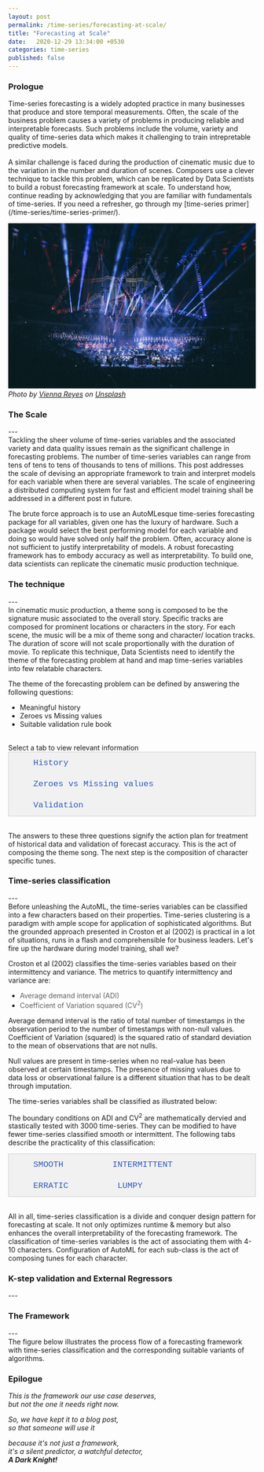 ```yaml
---
layout: post
permalink: /time-series/forecasting-at-scale/
title: "Forecasting at Scale"
date:   2020-12-29 13:34:00 +0530
categories: time-series
published: false
---
```


<style>
/*body {font-family: Arial;}*/

/* Style the tab */
.tab {
  overflow: hidden;
  border: 1px solid #ccc;
  background-color: #f1f1f1;
  /*width: 723px;*/
}

/* Style the buttons inside the tab */
.tab button {
  background-color: inherit;
  float: left;
  border: none;
  outline: none;
  cursor: pointer;
  padding: 12px 50px;
  transition: 0.3s;
  font-size: 17px;
  color: #2D59B7;
  font-family: "Courier New";
}

/* Change background color of buttons on hover */
.tab button:hover {
  background-color: #ddd;
}

/* Create an active/current tablink class */
.tab button.active {
  background-color: #282828;
  color: #E93223;
  font-weight: bold;
}

/* Style the tab content */
.tabcontent {
  display: none;
  padding: 10px 10px;
  border: 1px solid #ccc;
  border-top: none;
  -webkit-animation: fadeEffect 0.75s;
  animation: fadeEffect 0.75s;
  text-align: justify;
}

.tabcontent2 {
  display: none;
  padding: 10px 10px;
  border: 1px solid #ccc;
  border-top: none;
  -webkit-animation: fadeEffect 0.75s;
  animation: fadeEffect 0.75s;
}

@-webkit-keyframes fadeEffect {
  from {opacity: 0;}
  to {opacity: 1;}
}

@keyframes fadeEffect {
  from {opacity: 0;}
  to {opacity: 1;}
}
</style>

<h3>Prologue</h3>
Time-series forecasting is a widely adopted practice in many businesses that produce and store temporal measurements. Often, the scale of the business problem causes a variety of problems in producing reliable and interpretable forecasts. Such problems include the volume, variety and quality of time-series data which makes it challenging to train intrepretable predictive models. 
<br><br>
A similar challenge is faced during the production of cinematic music due to the variation in the number and duration of scenes. Composers use a clever technique to tackle this problem, which can be replicated by Data Scientists to build a robust forecasting framework at scale. To understand how, continue reading by acknowledging that you are familiar with fundamentals of time-series. If you need a refresher, go through my [time-series primer](/time-series/time-series-primer/).

![time series 101](/assets/stock_images/data_science/time-series/forecasting-at-scale/cover.jpg)
*Photo by [Vienna Reyes](https://unsplash.com/@viennachanges) on [Unsplash](https://unsplash.com/s/photos/solar-system?utm_source=unsplash&utm_medium=referral&utm_content=creditCopyText)*
<br>

<h3>The Scale</h3>
---
<br>
Tackling the sheer volume of time-series variables and the associated variety and data quality issues remain as the significant challenge in forecasting problems. The number of time-series variables can range from tens of tens to tens of thousands to tens of millions. This post addresses the scale of devising an appropriate framework to train and interpret models for each variable when there are several variables. The scale of engineering a distributed computing system for fast and efficient model training shall be addressed in a different post in future.

The brute force approach is to use an AutoMLesque time-series forecasting package for all variables, given one has the luxury of hardware. Such a package would select the best performing model for each variable and doing so would have solved only half the problem. Often, accuracy alone is not sufficient to justify interpretability of models. A robust forecasting framework has to embody accuracy as well as interpretability. To build one, data scientists can replicate the cinematic music production technique. 

<h3>The technique</h3>
---
<br>
In cinematic music production, a theme song is composed to be the signature music associated to the overall story. Specific tracks are composed for prominent locations or characters in the story. For each scene, the music will be a mix of theme song and character/ location tracks. The duration of score will not scale proportionally with the duration of movie. To replicate this technique, Data Scientists need to identify the theme of the forecasting problem at hand and map time-series variables into few relatable characters. 

The theme of the forecasting problem can be defined by answering the following questions:
<ul>
	<li>Meaningful history</li>
	<li>Zeroes vs Missing values</li>
	<li>Suitable validation rule book</li>
</ul> 
<br>
Select a tab to view relevant information
<div class="tab">
  <button class="tablinks2" onclick="showTabContent2(event, 'History')" id="defaultOpen2">History</button>
  <button class="tablinks2" onclick="showTabContent2(event, 'Zeroes & Missing values')">Zeroes vs Missing values</button>
  <button class="tablinks2" onclick="showTabContent2(event, 'Validation')">Validation</button>
</div>

<div id="History" class="tabcontent2" checked="true">
  <p>
  Meaningful history is the amount of historical data suitable and useful for training. This parameter can be determined using grid search which will be computationally expensive at scale. However, given the dynamic nature of most businesses, there can be multiple changepoints in the time-series. The frequency of changepoints needs to be assessed for determining an appropriate start. If there are multiple valid starts to choose from, then grid search can be applied to select one.  
  <br><br>
  A classic example is a stock-price prediction problem with years of data available but not useful in entirety for predicting future prices. In another situation with an objective of predicting user footprint volume, the definition of user footprints could change with time, implying not all historical observations are useful for training.

  <br><br>
  These are the problems faced when data is abundant. If it is not, the models will be subject to high bias or variance. To prove or disprove that, business-driven definition of meaningful history can be helpful. Also, it is a good practice to include a few rule-based and naive algorithms in the AutoML package to deal with varying data sizes.

 
  </p>
</div>

<div id="Zeroes & Missing values" class="tabcontent2">
  <p>
  The rationale behind the presence of missing values needs to be investigated to decide on the right treatment procedure. It is further more important to differentiate zeroes from missing values in the context of business. 
  <br><br>
  In weather forecasting, a value of zero is possible and different from missing values. The missing values would have appeared due to equipment failure or data loss among a multitude of reasons. In such cases, they have to be treated differently from zeroes. Consider a demand forecasting problem where zero demand indicates no demand. Here, zeroes may have the same meaning as the missing values do and they can be treated similarly.
  <br><br>
  Missing values represent the intermittency of time-series and their treatment will alter its distribution. The models aren't trained with right data if zeroes and missing values are treated inappropriately.
  </p> 
</div>

<div id="Validation" class="tabcontent2">
  <p>
   A right validation procedure for a forecasting framework quantifies its potential to solve the business problem. The validation can be done right by approximating the business problem as a real-valued function of time-series variables. The uncertainity associated with the values of this function is derivable from the individual model errors.

  <br><br>
  For time-series variables, there are several metrics to evaluate accuracy. Sometimes, MAPE is more suitable if the error needs to be quantified on a relative scale. However, MABS can be more meaningful in situations where MAPE will be consistently larger due to the scale of values. A combination of traditional accuracy metrics shall be robust enough for any variable irrespective of its distribution. The uncertainity associated with the function of time-series variables can be estimated by applying the theory of random variables or simpler heuristics.

  <br><br>
   Consider a classical hierarchical forecasting problem where the volume of units sold is forecasted with an objective of estimating cumulative revenue. The errors made by the individual models can be small, but the error made on revenue estimation by adding the individual predictions is unknown. Also, scale of unit-volumes might significantly differ from the scale of revenues. Traditional accuracy metrics like MAPE might get enlarged or shrunk in translation if the relationship between unit-volume and revenue is not linear. Unless computed, the performance of individual models cannot be correlated with the performance of forecasting system.
  </p> 
</div>

<script type="text/javascript">document.getElementById("defaultOpen2").click();</script><br> 
The answers to these three questions signify the action plan for treatment of historical data and validation of forecast accuracy. This is the act of composing the theme song. The next step is the composition of character specific tunes.

<h3>Time-series classification</h3>
---
<br>
Before unleashing the AutoML, the time-series variables can be classified into a few characters based on their properties. Time-series clustering is a paradigm with ample scope for application of sophisticated algorithms. But the grounded approach presented in Croston et al (2002) is practical in a lot of situations, runs in a flash and comprehensible for business leaders. Let's fire up the hardware during model training, shall we?

Croston et al (2002) classifies the time-series variables based on their intermittency and variance. The metrics to quantify intermittency and variance are:
* <text style="color: #606060;">Average demand interval (ADI)</text>
* <text style="color: #606060;">Coefficient of Variation squared (CV<sup>2</sup>)</text>

Average demand interval is the ratio of total number of timestamps in the observation period to the number of timestamps with non-null values. Coefficient of Variation (squared) is the squared ratio of standard deviation to the mean of observations that are not nulls. 

Null values are present in time-series when no real-value has been observed at certain timestamps. The presence of missing values due to data loss or observational failure is a different situation that has to be dealt through imputation.

The time-series variables shall be classified as illustrated below:

The boundary conditions on ADI and CV<sup>2</sup> are mathematically dervied and stastically tested with 3000 time-series. They can be modified to have fewer time-series classified smooth or intermittent. The following tabs describe the practicality of this classification: 

<div class="tab">
  <button class="tablinks" onclick="showTabContent(event, 'Smooth')" id="defaultOpen">SMOOTH</button>
  <button class="tablinks" onclick="showTabContent(event, 'Intermittent')">INTERMITTENT</button>
  <button class="tablinks" onclick="showTabContent(event, 'Erratic')">ERRATIC</button>
  <button class="tablinks" onclick="showTabContent(event, 'Lumpy')">LUMPY</button>

</div>
<div id="Smooth" class="tabcontent">
  <p>A time-series is smooth if its ADI <= 1.32 and CV<sup>2</sup> <= 0.49. The conditions imply the small variance and presence of nearly no null values in the time-series. Traditional forecasting models can achieve high prediction accuracy over smooth time-series. The plot below shows a time-series which is smooth:</p>

  <p>The AutoML can be configured to have predominatly more traditional algorithms for smooth time-series. As a step further, smooth can classified into "very smooth", "quite smooth" and "barely smooth" sub-classes based on CV<sup>2</sup>. This sub-classification enhances the model selection further as superior forecasting models with capability to learn strong seasonal effects are only ever required for the last two sub-classes.
  <br><br>
  Facebook's Prophet with its seasonality and holiday components is a flexible formulation to tackle a range of predictable seasonal/ cyclic effects. A combination of STL decomposition, Auto-ARIMA and variants of Prophet (mild, moderate and strong seasonal effects) shall be robust enough to tame the variances in smooth time-series.
  </p> 
</div>

<div id="Intermittent" class="tabcontent">
  <p>A time-series is intermittent if the ADI > 1.32 and CV<sup>2</sup> <= 0.49. The conditions imply the small variance but presence of significant number of null values in the time-series. Traditional forecasting models capable of dealing intermittency can achieve reasonable prediction accuracy. The plot below shows a time-series which is intermittent:</p>
  <br><br>
  <p>Even for intermittent time-series, the AutoML can be configured to have more traditional algorithms than sophisticated ones. The sub-classification into "very intermittent", "quite intermittent" and "barely intermittent" shall be based on ADI. Superior traditional algorithms are required only for the first two sub-classes. A combination of Croston's model and variants of Prophet shall be sufficient for intermittent time-series.
  </p> 
</div>

<div id="Erratic" class="tabcontent">
 <p>A time-series is erratic if its ADI <= 1.32 and CV<sup>2</sup> > 0.49. The conditions imply the high variance and presence of nearly no null values in the time-series. The high variance could not be explainable by time dimension alone and hence it is generally not possible to achieve a reasonable prediction accuracy with traditional forecasting models. The plot below shows a time-series which is erratic:</p>

 <p>For erratic time-series, advanced time-series clustering algorithms are required for further sub-classification. The AutoML package can be configured to activate several neurons. This is the paradigm to unleash the RNNs, autoencoders and the likes. Moreover, the varinace may not be largely explainable by time and usage of external regressors can improve accuracy further. The next section briefly explains the addition of external regressors to forecasting models. 
 <br><br>
 Google debuted a time-series AutoML package in 2020 backed with a tall claim that it outperforms 92% of hand-crafted models for several kaggle datasets. Facebook debuted NeuralProphet, the gen-next update to the proven Prophet model. Given the availability of hardware, a combination of Google AutoML and NeuralProphet shall be a force to reckon with for erratic time-series. 
 <br><br>
 Although, Google and Facbook termed the compute costs to be moderate, such claims will always remain subjective. But selective application of AutoML and NeuralProphet for erratic time-series will reduce the hardware requirement further.</p>
</div>
<div id="Lumpy" class="tabcontent">
 <p>A time-series is lumpy if its ADI > 1.32 and CV<sup>2</sup> > 0.49. The conditions imply the high variance but presence of significant number of null values in the time-series. There is too much variation and too little data to achieve a reasonable prediction accuracy. The plot below shows a time-series which is lumpy:</p>

 <p>For lumpy time-series, it's either the rule-based/naive or the black-box algorithms that can learn some pattern from the sparse observations. A combination of Croston's model, Google AutoML and NeuralProphet shall be robust enough for this class.</p>
</div>

<script type="text/javascript" src="/assets/js/main.js"></script>
<script type="text/javascript">document.getElementById("defaultOpen").click();</script>
<br>

All in all, time-series classification is a divide and conquer design pattern for forecasting at scale. It not only optimizes runtime & memory but also enhances the overall interpretability of the forecasting framework. The classification of time-series variables is the act of associating them with 4-10 characters. Configuration of AutoML for each sub-class is the act of composing tunes for each character. 


<h3>K-step validation and External Regressors</h3>
---
<br>

<h3>The Framework</h3>
---
<br>
The figure below illustrates the process flow of a forecasting framework with time-series classification and the corresponding suitable variants of algorithms. 
<br>
<h3>Epilogue</h3>
<em>This is the framework our use case deserves,</em><br>
<em>but not the one it needs right now.</em><br>

<em>So, we have kept it to a blog post,</em><br>
<em>so that someone will use it</em><br>

<em>because it's not just a framework,</em><br>
<em>it's a silent predictor, a watchful detector,</em><br>
<em><strong>A Dark Knight!</strong></em>

